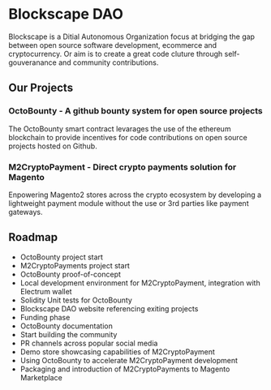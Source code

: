 # Blockscape DAO
Blockscape is a Ditial Autonomous Organization focus at bridging the gap between open source software development, ecommerce and cryptocurrency. Or aim is to create a great code cluture through self-gouveranance and community contributions.

## Our Projects
### OctoBounty - A github bounty system for open source projects
The OctoBounty smart contract levarages the use of the ethereum blockchain to provide incentives for code contributions on open source projects hosted on Github.
### M2CryptoPayment - Direct crypto payments solution for Magento
Enpowering Magento2 stores across the crypto ecosystem by developing a lightweight payment module without the use or 3rd parties like payment gateways. 

## Roadmap
- OctoBounty project start
- M2CryptoPayments project start
- OctoBounty proof-of-concept
- Local development environment for M2CryptoPayment, integration with Electrum wallet
- Solidity Unit tests for OctoBounty
- Blockscape DAO website referencing exiting projects
- Funding phase
- OctoBounty documentation
- Start building the community
- PR channels across popular social media
- Demo store showcasing capabilities of M2CryptoPayment
- Using OctoBounty to accelerate M2CryptoPayment development
- Packaging and introduction of M2CryptoPayments to Magento Marketplace
